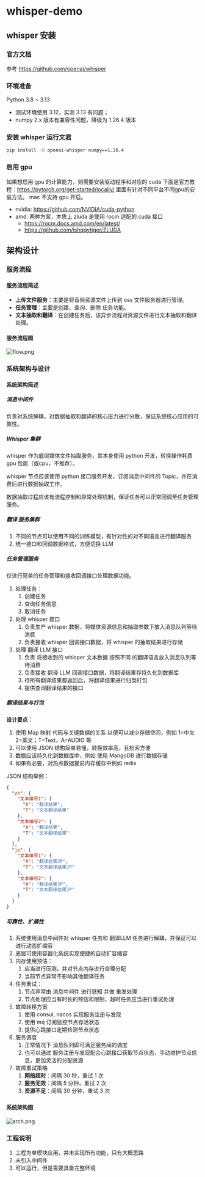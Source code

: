 # whisper-demo

## whisper 安装

### 官方文档

参考 https://github.com/openai/whisper

### 环境准备

Python 3.8 ~ 3.13

- 测试环境使用 3.12，实测 3.13 有问题；
- numpy 2.x 版本有兼容性问题，降级为 1.26.4 版本

### 安装 whisper 运行文君

```bash
pip install -U openai-whisper numpy==1.26.4
```

### 启用 gpu

如果想启用 gpu 的计算能力，则需要安装驱动程序和对应的 cuda
下面是官方教程：https://pytorch.org/get-started/locally/ 里面有针对不同平台不同gpu的安装方法。
mac 不支持 gpu 开启。

- nvidia: https://github.com/NVIDIA/cuda-python
- amd: 两种方案，本质上 zluda 是使用 rocm 适配的 cuda 接口
    - https://rocm.docs.amd.com/en/latest/
    - https://github.com/lshqqytiger/ZLUDA

## 架构设计

### 服务流程

#### 服务流程简述

- **上传文件服务**：主要是将音频资源文件上传到 oss 文件服务器进行管理。
- **任务管理**：主要是创建、查询、删除 任务功能。
- **文本抽取和翻译**：在创建任务后，该异步流程对资源文件进行文本抽取和翻译处理。

#### 服务流程图

![flow.png](documents/flow.png)

### 系统架构与设计

#### 系统架构简述

##### 消息中间件

负责对系统解耦，对数据抽取和翻译的核心压力进行分散，保证系统核心应用的可靠性。

##### Whisper 集群

whisper 作为底层媒体文件抽取服务，其本身使用 python 开发，转换操作耗费 gpu 性能（或cpu，不推荐）。

whisper 节点应该使用 python 接口服务开发，订阅消息中间件的 Topic，并在消费后进行数据抽取工作。

数据抽取过程应该有流程控制和异常处理机制，保证任务可以正常回调至任务管理服务。

##### 翻译 服务集群

1. 不同的节点可以使用不同的训练模型，有针对性的对不同语言进行翻译服务
2. 统一接口和回调数据格式，方便切换 LLM

##### 任务管理服务

仅进行简单的任务管理和接收回调接口处理数据功能。

1. 处理任务：
    1. 创建任务
    2. 查询任务信息
    3. 取消任务
2. 处理 whisper 接口
    1. 负责生产 whisper 数据，将媒体资源信息和抽取参数下放入消息队列等待消费
    2. 负责接收 whisper 回调接口数据，将 whisper 的抽取结果进行存储
3. 处理 翻译 LLM 接口
    1. 负责 将接收到的 whisper 文本数据 按照不同 的翻译语言放入消息队列等待消费
    2. 负责接收 翻译 LLM 回调接口数据，将翻译结果存持久化到数据库
    3. 待所有翻译结果都返回后，将翻译结果进行归类打包
    4. 提供查询翻译结果的接口

##### 翻译结果与打包

**设计要点**：

1. 使用 Map 映射 代码与关键数据的关系 以便可以减少存储空间，例如 1=中文 2=英文；T=Text，A=AUDIO 等
2. 可以使用 JSON 结构简单易懂，转换效率高，且检索方便
3. 数据应该持久化到数据库中，例如 使用 MangoDB 进行数据存储
4. 如果有必要，对热点数据提前内存缓存中例如 redis

JSON 结构举例：

```json
{
  "zh": {
    "文本编号1": {
      "A": "翻译结果",
      "T": "文本翻译结果"
    },
    "文本编号2": {
      "A": "翻译结果",
      "T": "文本翻译结果"
    }
  },
  "jp": {
    "文本编号1": {
      "A": "翻译结果JP",
      "T": "文本翻译结果JP"
    },
    "文本编号2": {
      "A": "翻译结果JP",
      "T": "文本翻译结果JP"
    }
  }
}
```

##### 可靠性、扩展性

1. 系统使用消息中间件对 whisper 任务和 翻译LLM 任务进行解耦，并保证可以进行动态扩缩容
2. 底层可使用容器化系统实现便捷的自动扩容缩容
3. 内存使用预估：
    1. 应当进行压测，并对节点内存进行合理分配
    2. 当前节点异常不影响其他翻译任务
4. 任务重试：
    1. 节点异常由 消息中间件 进行感知 并做 重发处理
    2. 节点处理应当有时长的预估和限制，超时任务应当进行重试处理
5. 故障转移方案
    1. 使用 consul, nacos 实现服务注册与发现
    2. 使用 mq 订阅监控节点存活状态
    3. 提供心跳接口定期检测节点状态
6. 服务调度
    1. 正常情况下 消息队列即可满足服务间的调度
    2. 也可以通过 服务注册与发现配合心跳接口获取节点状态，手动维护节点信息，更加灵活的分配资源
7. 故障重试策略
    1. **网络超时**：间隔 30 秒，重试 1 次
    2. **服务无效**：间隔 5 分钟，重试 2 次
    3. **资源不足**：间隔 30 分钟，重试 3 次

#####      

#### 系统架构图

![arch.png](documents/arch.png)

### 工程说明

1. 工程为单模块应用，并未实现所有功能，只有大概思路
2. 未引入中间件
3. 可以运行，但是需要具备完整环境